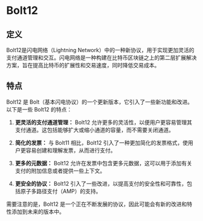 # Bolt12 
## 定义
Bolt12是闪电网络（Lightning Network）中的一种新协议，用于实现更加灵活的支付通道管理和交互。闪电网络是一种构建在比特币区块链之上的第二层扩展解决方案，旨在提高比特币的扩展性和交易速度，同时降低交易成本。
## 特点

Bolt12 是 Bolt（基本闪电协议）的一个更新版本，它引入了一些新功能和改进。以下是一些 Bolt12 的特点：

1. **更灵活的支付通道管理：** Bolt12 允许更多的灵活性，以便用户更容易管理其支付通道。这包括能够扩大或缩小通道的容量，而不需要关闭通道。

2. **简化的发票：** 与 Bolt11 相比，Bolt12 引入了一种更加简化的发票格式，使用户更容易创建和理解发票，从而进行支付。

3. **更多的元数据：** Bolt12 允许在发票中包含更多元数据，这可以用于添加有关支付的附加信息或者提供一些上下文。

4. **更安全的协议：** Bolt12 引入了一些改进，以提高支付的安全性和可靠性，包括原子多路径支付（AMP）的支持。

需要注意的是，Bolt12 是一个正在不断发展的协议，因此可能会有新的改进和特性添加到未来的版本中。